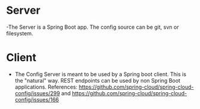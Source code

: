 # Server

-The Server is a Spring Boot app. The config source can be git, svn or filesystem.

# Client

- The Config Server is meant to be used by a Spring boot client. This is the "natural" way. REST endpoints can be used by non Spring Boot applications. 
References: https://github.com/spring-cloud/spring-cloud-config/issues/299 and https://github.com/spring-cloud/spring-cloud-config/issues/166 

